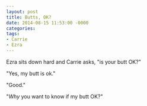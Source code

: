 ```yaml
---
layout: post
title: Butts, OK?
date: 2014-08-15 11:53:00 -0000
categories:
tags:
- Carrie
- Ezra
---
```

Ezra sits down hard and Carrie asks, "is your butt OK?"

"Yes, my butt is ok."

"Good."

"<em>Why</em> you want to know if my butt OK?"
